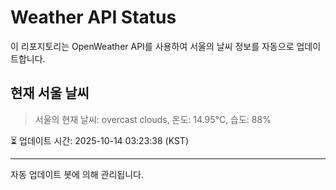 
# Weather API Status

이 리포지토리는 OpenWeather API를 사용하여 서울의 날씨 정보를 자동으로 업데이트합니다.

## 현재 서울 날씨
> 서울의 현재 날씨: overcast clouds, 온도: 14.95°C, 습도: 88%

⏳ 업데이트 시간: 2025-10-14 03:23:38 (KST)

---
자동 업데이트 봇에 의해 관리됩니다.
